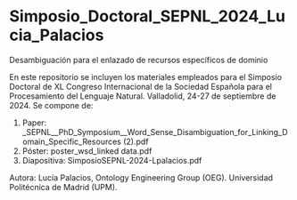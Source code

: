# Simposio_Doctoral_SEPNL_2024_Lucia_Palacios
Desambiguación para el enlazado de recursos específicos de dominio

En este repositorio se incluyen los materiales empleados para el Simposio Doctoral de XL Congreso Internacional de la Sociedad Española para el Procesamiento del Lenguaje Natural. Valladolid, 24-27 de septiembre de 2024. Se compone de:
1. Paper: _SEPNL__PhD_Symposium__Word_Sense_Disambiguation_for_Linking_Domain_Specific_Resources (2).pdf
2. Póster: poster_wsd_linked data.pdf
3. Diapositiva: SimposioSEPNL-2024-Lpalacios.pdf

Autora: Lucía Palacios, Ontology Engineering Group (OEG). Universidad Politécnica de Madrid (UPM). 
